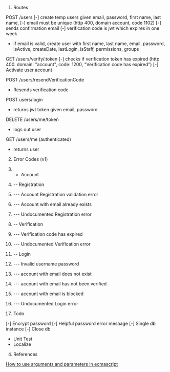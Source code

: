 1. Routes

POST /users
[-] create temp users given email, password, first name, last name, 
[-] email must be unique (http 400, domain account, code 1102)
[-] sends confirmation email
[-] verification code is jwt which expires in one week
- if email is valid, create user with first name, last name, email, password, isActive, createDate, lastLogin, isStaff, permissions, groups

GET /users/verify/:token
[-] checks if verification token has expired (http 400. domain: "account", code: 1200, "Verification code has expired")
[-] Activate user account

POST /users/resendVerificationCode
- Resends verification code

POST users/login
- returns jwt token given email, password

DELETE /users/me/token
- logs out user

GET /users/me (authenticated)
- returns user


2. Error Codes (v1)
  
10000. - Account
11000. -- Registration
11010. --- Account Registration validation error
11020. --- Account with email already exists
11999. --- Undocumented Registration error
12000. -- Verification
12010. --- Verification code has expired
12999. --- Undocumented Verification error
13000. -- Login
13010. --- Invalid username password
13020. --- account with email does not exist
13030. --- account with email has not been verified
13040. --- account with email is blocked
13999. --- Undocumented Login error

3. Todo

[-] Encrypt password
[-] Helpful password error mesaage
[-] Single db instance
[-] Close db
- Unit Test
- Localize

4. References

[How to use arguments and parameters in ecmascript](https://www.smashingmagazine.com/2016/07/how-to-use-arguments-and-parameters-in-ecmascript-6/)
